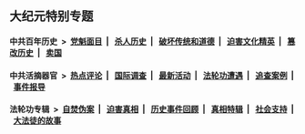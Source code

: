 ## 大纪元特别专题

#### 中共百年历史 &nbsp;>&nbsp; [党魁面目](indexes/nf1176107/README.md?03150430) &nbsp;| &nbsp; [杀人历史](indexes/nf1176106/README.md?03150430) &nbsp;| &nbsp; [破坏传统和道德](indexes/nf1176106/README.md?03150430) &nbsp;| &nbsp; [迫害文化精英](indexes/nf1176111/README.md?03150430) &nbsp;| &nbsp; [篡改历史](indexes/nf1176115/README.md?03150430) &nbsp;| &nbsp; [卖国](indexes/nf1176117/README.md?03150430) 

#### 中共活摘器官 &nbsp;>&nbsp; [热点评论](indexes/nf5879/README.md?03150430) &nbsp;| &nbsp; [国际调查](indexes/nf5947/README.md?03150430) &nbsp;| &nbsp; [最新活动](indexes/nf5883/README.md?03150430) &nbsp;| &nbsp; [法轮功遭遇](indexes/nf5881/README.md?03150430) &nbsp;| &nbsp; [追查案例](indexes/nf5880/README.md?03150430) &nbsp;| &nbsp; [事件报导](indexes/nf5877/README.md?03150430) 

#### 法轮功专辑 &nbsp;>&nbsp; [自焚伪案](indexes/nf5562/README.md?03150430) &nbsp;| &nbsp; [迫害真相](indexes/nf4379/README.md?03150430) &nbsp;| &nbsp; [历史事件回顾](indexes/nf5793/README.md?03150430) &nbsp;| &nbsp; [真相特辑](indexes/nf4389/README.md?03150430) &nbsp;| &nbsp; [社会支持](indexes/nf4386/README.md?03150430) &nbsp;| &nbsp; [大法徒的故事](indexes/nf1147481/README.md?03150430) 


